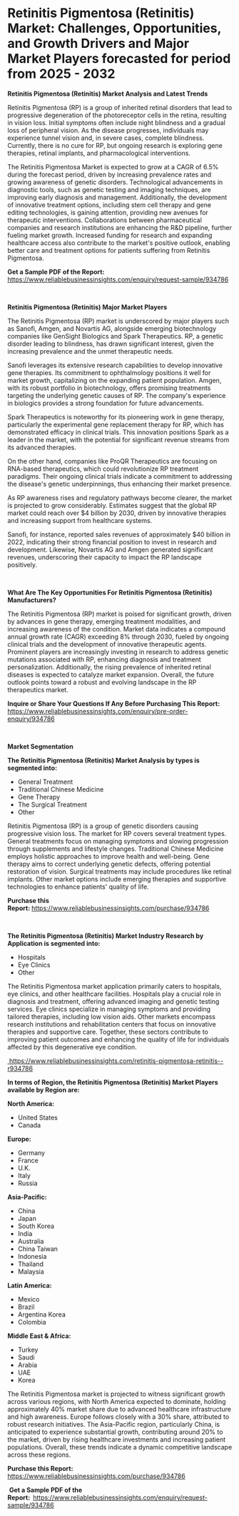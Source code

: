 <p><h1>Retinitis Pigmentosa (Retinitis) Market: Challenges, Opportunities, and Growth Drivers and Major Market Players forecasted for period from 2025 - 2032</h1></p><p><strong>Retinitis Pigmentosa (Retinitis) Market Analysis and Latest Trends</strong></p>
<p><p>Retinitis Pigmentosa (RP) is a group of inherited retinal disorders that lead to progressive degeneration of the photoreceptor cells in the retina, resulting in vision loss. Initial symptoms often include night blindness and a gradual loss of peripheral vision. As the disease progresses, individuals may experience tunnel vision and, in severe cases, complete blindness. Currently, there is no cure for RP, but ongoing research is exploring gene therapies, retinal implants, and pharmacological interventions.</p><p>The Retinitis Pigmentosa Market is expected to grow at a CAGR of 6.5% during the forecast period, driven by increasing prevalence rates and growing awareness of genetic disorders. Technological advancements in diagnostic tools, such as genetic testing and imaging techniques, are improving early diagnosis and management. Additionally, the development of innovative treatment options, including stem cell therapy and gene editing technologies, is gaining attention, providing new avenues for therapeutic interventions. Collaborations between pharmaceutical companies and research institutions are enhancing the R&D pipeline, further fueling market growth. Increased funding for research and expanding healthcare access also contribute to the market's positive outlook, enabling better care and treatment options for patients suffering from Retinitis Pigmentosa.</p></p>
<p><strong>Get a Sample PDF of the Report:&nbsp;</strong> <a href="https://www.reliablebusinessinsights.com/enquiry/request-sample/934786?utm_campaign=100&utm_medium=2&utm_source=Github&utm_content=ia&utm_term=13042025&utm_id=retinitis-pigmentosa-retinitis">https://www.reliablebusinessinsights.com/enquiry/request-sample/934786</a></p>
<p>&nbsp;</p>
<p><strong>Retinitis Pigmentosa (Retinitis) Major Market Players</strong></p>
<p><p>The Retinitis Pigmentosa (RP) market is underscored by major players such as Sanofi, Amgen, and Novartis AG, alongside emerging biotechnology companies like GenSight Biologics and Spark Therapeutics. RP, a genetic disorder leading to blindness, has drawn significant interest, given the increasing prevalence and the unmet therapeutic needs.</p><p>Sanofi leverages its extensive research capabilities to develop innovative gene therapies. Its commitment to ophthalmology positions it well for market growth, capitalizing on the expanding patient population. Amgen, with its robust portfolio in biotechnology, offers promising treatments targeting the underlying genetic causes of RP. The company's experience in biologics provides a strong foundation for future advancements.</p><p>Spark Therapeutics is noteworthy for its pioneering work in gene therapy, particularly the experimental gene replacement therapy for RP, which has demonstrated efficacy in clinical trials. This innovation positions Spark as a leader in the market, with the potential for significant revenue streams from its advanced therapies.</p><p>On the other hand, companies like ProQR Therapeutics are focusing on RNA-based therapeutics, which could revolutionize RP treatment paradigms. Their ongoing clinical trials indicate a commitment to addressing the disease's genetic underpinnings, thus enhancing their market presence.</p><p>As RP awareness rises and regulatory pathways become clearer, the market is projected to grow considerably. Estimates suggest that the global RP market could reach over $4 billion by 2030, driven by innovative therapies and increasing support from healthcare systems.</p><p>Sanofi, for instance, reported sales revenues of approximately $40 billion in 2022, indicating their strong financial position to invest in research and development. Likewise, Novartis AG and Amgen generated significant revenues, underscoring their capacity to impact the RP landscape positively.</p></p>
<p>&nbsp;</p>
<p><strong>What Are The Key Opportunities For Retinitis Pigmentosa (Retinitis) Manufacturers?</strong></p>
<p><p>The Retinitis Pigmentosa (RP) market is poised for significant growth, driven by advances in gene therapy, emerging treatment modalities, and increasing awareness of the condition. Market data indicates a compound annual growth rate (CAGR) exceeding 8% through 2030, fueled by ongoing clinical trials and the development of innovative therapeutic agents. Prominent players are increasingly investing in research to address genetic mutations associated with RP, enhancing diagnosis and treatment personalization. Additionally, the rising prevalence of inherited retinal diseases is expected to catalyze market expansion. Overall, the future outlook points toward a robust and evolving landscape in the RP therapeutics market.</p></p>
<p><strong>Inquire or Share Your Questions If Any Before Purchasing This Report:</strong> <a href="https://www.reliablebusinessinsights.com/enquiry/pre-order-enquiry/934786?utm_campaign=100&utm_medium=2&utm_source=Github&utm_content=ia&utm_term=13042025&utm_id=retinitis-pigmentosa-retinitis">https://www.reliablebusinessinsights.com/enquiry/pre-order-enquiry/934786</a></p>
<p>&nbsp;</p>
<p><strong>Market Segmentation</strong></p>
<p><strong>The Retinitis Pigmentosa (Retinitis) Market Analysis by types is segmented into:</strong></p>
<p><ul><li>General Treatment</li><li>Traditional Chinese Medicine</li><li>Gene Therapy</li><li>The Surgical Treatment</li><li>Other</li></ul></p>
<p><p>Retinitis Pigmentosa (RP) is a group of genetic disorders causing progressive vision loss. The market for RP covers several treatment types. General treatments focus on managing symptoms and slowing progression through supplements and lifestyle changes. Traditional Chinese Medicine employs holistic approaches to improve health and well-being. Gene therapy aims to correct underlying genetic defects, offering potential restoration of vision. Surgical treatments may include procedures like retinal implants. Other market options include emerging therapies and supportive technologies to enhance patients' quality of life.</p></p>
<p><strong>Purchase this Report:&nbsp;</strong><a href="https://www.reliablebusinessinsights.com/purchase/934786?utm_campaign=100&utm_medium=2&utm_source=Github&utm_content=ia&utm_term=13042025&utm_id=retinitis-pigmentosa-retinitis">https://www.reliablebusinessinsights.com/purchase/934786</a></p>
<p>&nbsp;</p>
<p><strong>The Retinitis Pigmentosa (Retinitis) Market Industry Research by Application is segmented into:</strong></p>
<p><ul><li>Hospitals</li><li>Eye Clinics</li><li>Other</li></ul></p>
<p><p>The Retinitis Pigmentosa market application primarily caters to hospitals, eye clinics, and other healthcare facilities. Hospitals play a crucial role in diagnosis and treatment, offering advanced imaging and genetic testing services. Eye clinics specialize in managing symptoms and providing tailored therapies, including low vision aids. Other markets encompass research institutions and rehabilitation centers that focus on innovative therapies and supportive care. Together, these sectors contribute to improving patient outcomes and enhancing the quality of life for individuals affected by this degenerative eye condition.</p></p>
<p><a href="https://www.reliablebusinessinsights.com/retinitis-pigmentosa-retinitis--r934786?utm_campaign=100&utm_medium=2&utm_source=Github&utm_content=ia&utm_term=13042025&utm_id=retinitis-pigmentosa-retinitis">&nbsp;https://www.reliablebusinessinsights.com/retinitis-pigmentosa-retinitis--r934786</a></p>
<p><strong>In terms of Region, the Retinitis Pigmentosa (Retinitis) Market Players available by Region are:</strong></p>
<p>
    <p> <strong> North America: </strong>
        <ul>
            <li>United States</li>
            <li>Canada</li>
        </ul>
        </p> 
    <p> <strong> Europe: </strong>
        <ul>
            <li>Germany</li>
            <li>France</li>
            <li>U.K.</li>
            <li>Italy</li>
            <li>Russia</li>
        </ul>
        </p> 
    <p> <strong> Asia-Pacific: </strong>
        <ul>
            <li>China</li>
            <li>Japan</li>
            <li>South Korea</li>
            <li>India</li>
            <li>Australia</li>
            <li>China Taiwan</li>
            <li>Indonesia</li>
            <li>Thailand</li>
            <li>Malaysia</li>
        </ul>
        </p> 
    <p> <strong> Latin America: </strong>
        <ul>
            <li>Mexico</li>
            <li>Brazil</li>
            <li>Argentina Korea</li>
            <li>Colombia</li>
        </ul>
        </p> 
    <p> <strong> Middle East & Africa: </strong>
        <ul>
            <li>Turkey</li>
            <li>Saudi</li>
            <li>Arabia</li>
            <li>UAE</li>
            <li>Korea</li>
        </ul>
    </p>
    </p>
<p><p>The Retinitis Pigmentosa market is projected to witness significant growth across various regions, with North America expected to dominate, holding approximately 40% market share due to advanced healthcare infrastructure and high awareness. Europe follows closely with a 30% share, attributed to robust research initiatives. The Asia-Pacific region, particularly China, is anticipated to experience substantial growth, contributing around 20% to the market, driven by rising healthcare investments and increasing patient populations. Overall, these trends indicate a dynamic competitive landscape across these regions.</p></p>
<p><strong>Purchase this Report: </strong><a href="https://www.reliablebusinessinsights.com/purchase/934786?utm_campaign=100&utm_medium=2&utm_source=Github&utm_content=ia&utm_term=13042025&utm_id=retinitis-pigmentosa-retinitis">https://www.reliablebusinessinsights.com/purchase/934786</a></p>
<p>&nbsp;<strong>Get a Sample PDF of the Report:&nbsp;&nbsp;</strong><a href="https://www.reliablebusinessinsights.com/enquiry/request-sample/934786?utm_campaign=100&utm_medium=2&utm_source=Github&utm_content=ia&utm_term=13042025&utm_id=retinitis-pigmentosa-retinitis">https://www.reliablebusinessinsights.com/enquiry/request-sample/934786</a></p>
<p><strong></strong></p>
<p><p></p><p></p><p></p></p>